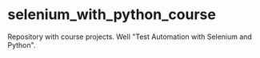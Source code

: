 # selenium_with_python_course
Repository with course projects. Well "Test Automation with Selenium and Python".
